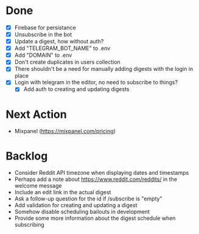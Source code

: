 # Done
- [x] Firebase for persistance
- [x] Unsubscribe in the bot
- [x] Update a digest, how without auth?
- [x] Add "TELEGRAM_BOT_NAME" to .env
- [x] Add "DOMAIN" to .env
- [x] Don't create duplicates in users collection
- [x] There shouldn't be a need for manually adding digests with the login in place
- [x] Login with telegram in the editor, no need to subscribe to things?
  - [x] Add auth to creating and updating digests

# Next Action

- Mixpanel (https://mixpanel.com/pricing)

# Backlog

- Consider Reddit API timezone when displaying dates and timestamps
- Perhaps add a note about https://www.reddit.com/reddits/ in the welcome message
- Include an edit link in the actual digest
- Ask a follow-up question for the id if /subscribe is "empty"
- Add validation for creating and updating a digest
- Somehow disable scheduling bailouts in development
- Provide some more information about the digest schedule when subscribing
